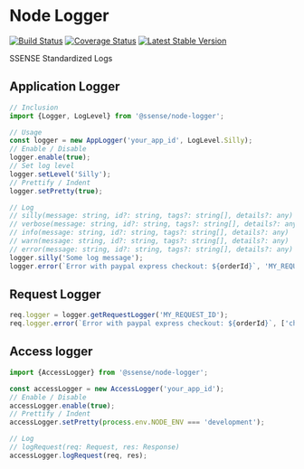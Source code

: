 # Node Logger

[![Build Status](https://travis-ci.org/SSENSE/node-logger.svg?branch=develop)](https://travis-ci.org/SSENSE/node-logger)
[![Coverage Status](https://coveralls.io/repos/github/SSENSE/node-logger/badge.svg?branch=develop)](https://coveralls.io/github/SSENSE/node-logger?branch=develop)
[![Latest Stable Version](https://img.shields.io/npm/v/@ssense/node-logger.svg)](https://www.npmjs.com/package/@ssense/node-logger)

SSENSE Standardized Logs


## Application Logger

```javascript
// Inclusion
import {Logger, LogLevel} from '@ssense/node-logger';
```
```javascript
// Usage
const logger = new AppLogger('your_app_id', LogLevel.Silly);
// Enable / Disable
logger.enable(true);
// Set log level
logger.setLevel('Silly');
// Prettify / Indent
logger.setPretty(true);

// Log
// silly(message: string, id?: string, tags?: string[], details?: any)
// verbose(message: string, id?: string, tags?: string[], details?: any)
// info(message: string, id?: string, tags?: string[], details?: any)
// warn(message: string, id?: string, tags?: string[], details?: any)
// error(message: string, id?: string, tags?: string[], details?: any)
logger.silly('Some log message');
logger.error(`Error with paypal express checkout: ${orderId}`, 'MY_REQUEST_ID', ['checkout', 'paypal'], error.stack);
```

## Request Logger

```js
req.logger = logger.getRequestLogger('MY_REQUEST_ID');
req.logger.error(`Error with paypal express checkout: ${orderId}`, ['checkout', 'paypal'], error.stack);
```

## Access logger

```javascript
import {AccessLogger} from '@ssense/node-logger';
```

```javascript
const accessLogger = new AccessLogger('your_app_id');
// Enable / Disable
accessLogger.enable(true);
// Prettify / Indent
accessLogger.setPretty(process.env.NODE_ENV === 'development');

// Log
// logRequest(req: Request, res: Response)
accessLogger.logRequest(req, res);
```
